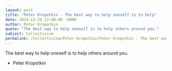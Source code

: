 ```yaml
---
layout: post
title: "Peter Kropotkin - The best way to help oneself is to help"
date: 2024-12-28 12:00:00 -0000
author: Peter Kropotkin
quote: "The best way to help oneself is to help others around you."
subject: Collectivism
permalink: /Collectivism/Peter Kropotkin/Peter Kropotkin - The best way to help oneself is to help
---
```


The best way to help oneself is to help others around you.

- Peter Kropotkin
